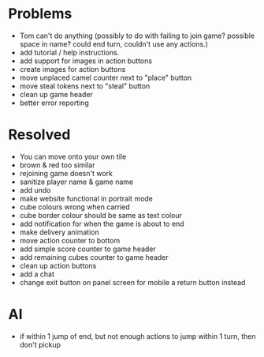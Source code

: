 

# Problems

* Tom can't do anything (possibly to do with failing to join game? possible space in name? could end turn, couldn't use any actions.)
* add tutorial / help instructions.
* add support for images in action buttons
* create images for action buttons
* move unplaced camel counter next to "place" button
* move steal tokens next to "steal" button
* clean up game header
* better error reporting

# Resolved

* You can move onto your own tile
* brown & red too similar
* rejoining game doesn't work
* sanitize player name & game name
* add undo
* make website functional in portrait mode
* cube colours wrong when carried
* cube border colour should be same as text colour
* add notification for when the game is about to end
* make delivery animation
* move action counter to bottom
* add simple score counter to game header
* add remaining cubes counter to game header
* clean up action buttons
* add a chat
* change exit button on panel screen for mobile a return button instead


# AI

* if within 1 jump of end, but not enough actions to jump within 1 turn, then don't pickup